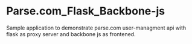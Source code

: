 # Parse.com_Flask_Backbone-js

Sample application to demonstrate parse.com user-managment api with flask as proxy server and backbone js as frontened.
